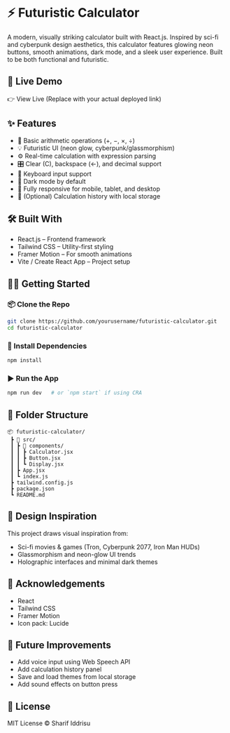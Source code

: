 
# ⚡ Futuristic Calculator
A modern, visually striking calculator built with React.js. Inspired by sci-fi and cyberpunk design aesthetics, this calculator features glowing neon buttons, smooth animations, dark mode, and a sleek user experience. Built to be both functional and futuristic.

<!-- Add an actual screenshot or GIF here -->

## 🚀 Live Demo
👉 View Live
(Replace with your actual deployed link)

## ✨ Features
- 🔢 Basic arithmetic operations (+, −, ×, ÷)
- 💡 Futuristic UI (neon glow, cyberpunk/glassmorphism)
- ⚙️ Real-time calculation with expression parsing
- 🎛️ Clear (C), backspace (←), and decimal support
- 🎹 Keyboard input support
- 🌙 Dark mode by default
- 📱 Fully responsive for mobile, tablet, and desktop
- 💾 (Optional) Calculation history with local storage

## 🛠️ Built With
- React.js – Frontend framework
- Tailwind CSS – Utility-first styling
- Framer Motion – For smooth animations
- Vite / Create React App – Project setup

## 🧑‍💻 Getting Started

### 📦 Clone the Repo
```bash
git clone https://github.com/yourusername/futuristic-calculator.git
cd futuristic-calculator
```

### 🔧 Install Dependencies
```bash
npm install
```

### ▶️ Run the App
```bash
npm run dev   # or `npm start` if using CRA
```

## 📁 Folder Structure
```text
📦 futuristic-calculator/
 ┣ 📂 src/
 ┃ ┣ 📂 components/
 ┃ ┃ ┣ Calculator.jsx
 ┃ ┃ ┣ Button.jsx
 ┃ ┃ ┗ Display.jsx
 ┃ ┣ App.jsx
 ┃ ┗ index.js
 ┣ tailwind.config.js
 ┣ package.json
 ┗ README.md
```

## 🔮 Design Inspiration
This project draws visual inspiration from:
- Sci-fi movies & games (Tron, Cyberpunk 2077, Iron Man HUDs)
- Glassmorphism and neon-glow UI trends
- Holographic interfaces and minimal dark themes

## 🙌 Acknowledgements
- React
- Tailwind CSS
- Framer Motion
- Icon pack: Lucide

## 📌 Future Improvements
- Add voice input using Web Speech API
- Add calculation history panel
- Save and load themes from local storage
- Add sound effects on button press

## 📄 License
MIT License © Sharif Iddrisu
